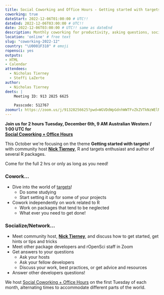 ```yaml
---
title: Social Coworking and Office Hours - Getting started with targets!
coworking: true
dateStart: 2022-12-06T01:00:00 # UTC!!
dateEnd: 2022-12-06T03:00:00 # UTC!!
date: 2022-12-06T03:00:00 # UTC!! same as dateEnd
description: Monthly coworking for productivity, asking questions, socializing
location: 'online' # free text
slug: "coworking-2022-12"
country: "\U0001F310" # emoji
ropensci: yes
outputs: 
- HTML
- Calendar 
attendees:
  - Nicholas Tierney
  - Steffi LaZerte
author:
  - Nicholas Tierney
deets: |
    Meeting ID: 913 2825 6625
    
    Passcode: 512767
zoomurl: https://zoom.us/j/91328256625?pwd=WGVDdWpGdnhWWTFvZkZVTkNzWElNQT09 
---
```


<!--
```{r}
d <- lubridate::ymd_hms("2022-12-06 09:00:00", tz = "Australia/Perth")
lubridate::with_tz(d, "UTC")
lubridate::with_tz(d, "America/Winnipeg")
lubridate::with_tz(d, "America/Vancouver")
```
-->

**Join us for 2 hours Tuesday, December 6th, 9 AM Australian Western / 1:00 UTC for<br>[Social Coworking + Office Hours](/blog/2021/08/17/coworking-sessions/)**

This October we're focusing on the theme **Getting started with targets!** 
with community host **[Nick Tierney](/author/nicholas-tierney)**, R and targets enthusiast and author of several R packages.

Come for the full 2 hrs or only as long as you need!

### Cowork...

- Dive into the world of [targets](https://docs.ropensci.org/targets)!
  - Do some studying
  - Start setting it up for some of your projects
- Cowork independently on work related to R
  - Work on packages that tend to be neglected
  - What ever you need to get done!
  
### Socialize/Network... 

- Meet community host, **[Nick Tierney](/author/nicholas-tierney)**, and discuss how to get started, get hints or tips and tricks
- Meet other package developers and rOpenSci staff in Zoom
- Get answers to your questions
  - Ask your hosts
  - Ask your fellow developers
  - Discuss your work, best practices, or get advice and resources
- Answer other developers questions!

We host [Social Coworking + Office Hours](/blog/2021/08/17/coworking-sessions/) on the first Tuesday of each month, alternating times to accommodate different parts of the world.